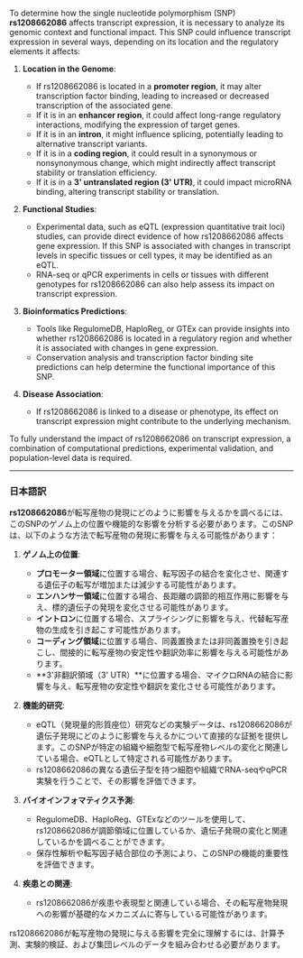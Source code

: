To determine how the single nucleotide polymorphism (SNP) **rs1208662086** affects transcript expression, it is necessary to analyze its genomic context and functional impact. This SNP could influence transcript expression in several ways, depending on its location and the regulatory elements it affects:

1. **Location in the Genome**:
   - If rs1208662086 is located in a **promoter region**, it may alter transcription factor binding, leading to increased or decreased transcription of the associated gene.
   - If it is in an **enhancer region**, it could affect long-range regulatory interactions, modifying the expression of target genes.
   - If it is in an **intron**, it might influence splicing, potentially leading to alternative transcript variants.
   - If it is in a **coding region**, it could result in a synonymous or nonsynonymous change, which might indirectly affect transcript stability or translation efficiency.
   - If it is in a **3' untranslated region (3' UTR)**, it could impact microRNA binding, altering transcript stability or translation.

2. **Functional Studies**:
   - Experimental data, such as eQTL (expression quantitative trait loci) studies, can provide direct evidence of how rs1208662086 affects gene expression. If this SNP is associated with changes in transcript levels in specific tissues or cell types, it may be identified as an eQTL.
   - RNA-seq or qPCR experiments in cells or tissues with different genotypes for rs1208662086 can also help assess its impact on transcript expression.

3. **Bioinformatics Predictions**:
   - Tools like RegulomeDB, HaploReg, or GTEx can provide insights into whether rs1208662086 is located in a regulatory region and whether it is associated with changes in gene expression.
   - Conservation analysis and transcription factor binding site predictions can help determine the functional importance of this SNP.

4. **Disease Association**:
   - If rs1208662086 is linked to a disease or phenotype, its effect on transcript expression might contribute to the underlying mechanism.

To fully understand the impact of rs1208662086 on transcript expression, a combination of computational predictions, experimental validation, and population-level data is required.

---

### 日本語訳

**rs1208662086**が転写産物の発現にどのように影響を与えるかを調べるには、このSNPのゲノム上の位置や機能的な影響を分析する必要があります。このSNPは、以下のような方法で転写産物の発現に影響を与える可能性があります：

1. **ゲノム上の位置**:
   - **プロモーター領域**に位置する場合、転写因子の結合を変化させ、関連する遺伝子の転写が増加または減少する可能性があります。
   - **エンハンサー領域**に位置する場合、長距離の調節的相互作用に影響を与え、標的遺伝子の発現を変化させる可能性があります。
   - **イントロン**に位置する場合、スプライシングに影響を与え、代替転写産物の生成を引き起こす可能性があります。
   - **コーディング領域**に位置する場合、同義置換または非同義置換を引き起こし、間接的に転写産物の安定性や翻訳効率に影響を与える可能性があります。
   - **3'非翻訳領域（3' UTR）**に位置する場合、マイクロRNAの結合に影響を与え、転写産物の安定性や翻訳を変化させる可能性があります。

2. **機能的研究**:
   - eQTL（発現量的形質座位）研究などの実験データは、rs1208662086が遺伝子発現にどのように影響を与えるかについて直接的な証拠を提供します。このSNPが特定の組織や細胞型で転写産物レベルの変化と関連している場合、eQTLとして特定される可能性があります。
   - rs1208662086の異なる遺伝子型を持つ細胞や組織でRNA-seqやqPCR実験を行うことで、その影響を評価できます。

3. **バイオインフォマティクス予測**:
   - RegulomeDB、HaploReg、GTExなどのツールを使用して、rs1208662086が調節領域に位置しているか、遺伝子発現の変化と関連しているかを調べることができます。
   - 保存性解析や転写因子結合部位の予測により、このSNPの機能的重要性を評価できます。

4. **疾患との関連**:
   - rs1208662086が疾患や表現型と関連している場合、その転写産物発現への影響が基礎的なメカニズムに寄与している可能性があります。

rs1208662086が転写産物の発現に与える影響を完全に理解するには、計算予測、実験的検証、および集団レベルのデータを組み合わせる必要があります。